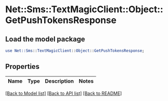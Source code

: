 # Net::Sms::TextMagicClient::Object::GetPushTokensResponse

## Load the model package
```perl
use Net::Sms::TextMagicClient::Object::GetPushTokensResponse;
```

## Properties
Name | Type | Description | Notes
------------ | ------------- | ------------- | -------------

[[Back to Model list]](../README.md#documentation-for-models) [[Back to API list]](../README.md#documentation-for-api-endpoints) [[Back to README]](../README.md)


